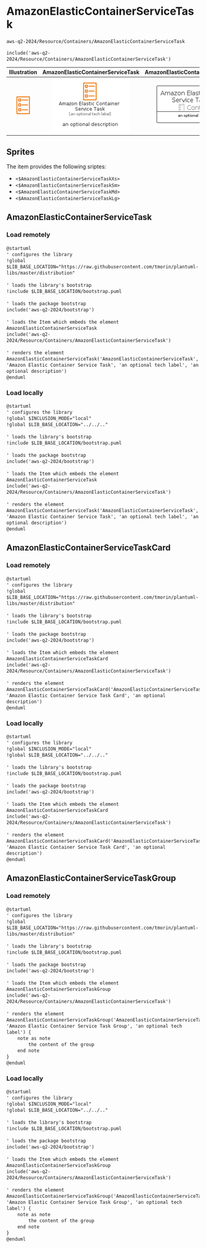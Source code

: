 # AmazonElasticContainerServiceTask


```text
aws-q2-2024/Resource/Containers/AmazonElasticContainerServiceTask
```

```text
include('aws-q2-2024/Resource/Containers/AmazonElasticContainerServiceTask')
```



| Illustration | AmazonElasticContainerServiceTask | AmazonElasticContainerServiceTaskCard | AmazonElasticContainerServiceTaskGroup |
| :---: | :---: | :---: | :---: |
| ![illustration for Illustration](../../../aws-q2-2024/Resource/Containers/AmazonElasticContainerServiceTask.png) | ![illustration for AmazonElasticContainerServiceTask](../../../aws-q2-2024/Resource/Containers/AmazonElasticContainerServiceTask.Local.png) | ![illustration for AmazonElasticContainerServiceTaskCard](../../../aws-q2-2024/Resource/Containers/AmazonElasticContainerServiceTaskCard.Local.png) | ![illustration for AmazonElasticContainerServiceTaskGroup](../../../aws-q2-2024/Resource/Containers/AmazonElasticContainerServiceTaskGroup.Local.png) |



## Sprites
The item provides the following sriptes:

- `<$AmazonElasticContainerServiceTaskXs>`
- `<$AmazonElasticContainerServiceTaskSm>`
- `<$AmazonElasticContainerServiceTaskMd>`
- `<$AmazonElasticContainerServiceTaskLg>`





## AmazonElasticContainerServiceTask

### Load remotely
```plantuml
@startuml
' configures the library
!global $LIB_BASE_LOCATION="https://raw.githubusercontent.com/tmorin/plantuml-libs/master/distribution"

' loads the library's bootstrap
!include $LIB_BASE_LOCATION/bootstrap.puml

' loads the package bootstrap
include('aws-q2-2024/bootstrap')

' loads the Item which embeds the element AmazonElasticContainerServiceTask
include('aws-q2-2024/Resource/Containers/AmazonElasticContainerServiceTask')

' renders the element
AmazonElasticContainerServiceTask('AmazonElasticContainerServiceTask', 'Amazon Elastic Container Service Task', 'an optional tech label', 'an optional description')
@enduml
```

### Load locally
```plantuml
@startuml
' configures the library
!global $INCLUSION_MODE="local"
!global $LIB_BASE_LOCATION="../../.."

' loads the library's bootstrap
!include $LIB_BASE_LOCATION/bootstrap.puml

' loads the package bootstrap
include('aws-q2-2024/bootstrap')

' loads the Item which embeds the element AmazonElasticContainerServiceTask
include('aws-q2-2024/Resource/Containers/AmazonElasticContainerServiceTask')

' renders the element
AmazonElasticContainerServiceTask('AmazonElasticContainerServiceTask', 'Amazon Elastic Container Service Task', 'an optional tech label', 'an optional description')
@enduml
```

## AmazonElasticContainerServiceTaskCard

### Load remotely
```plantuml
@startuml
' configures the library
!global $LIB_BASE_LOCATION="https://raw.githubusercontent.com/tmorin/plantuml-libs/master/distribution"

' loads the library's bootstrap
!include $LIB_BASE_LOCATION/bootstrap.puml

' loads the package bootstrap
include('aws-q2-2024/bootstrap')

' loads the Item which embeds the element AmazonElasticContainerServiceTaskCard
include('aws-q2-2024/Resource/Containers/AmazonElasticContainerServiceTask')

' renders the element
AmazonElasticContainerServiceTaskCard('AmazonElasticContainerServiceTaskCard', 'Amazon Elastic Container Service Task Card', 'an optional description')
@enduml
```

### Load locally
```plantuml
@startuml
' configures the library
!global $INCLUSION_MODE="local"
!global $LIB_BASE_LOCATION="../../.."

' loads the library's bootstrap
!include $LIB_BASE_LOCATION/bootstrap.puml

' loads the package bootstrap
include('aws-q2-2024/bootstrap')

' loads the Item which embeds the element AmazonElasticContainerServiceTaskCard
include('aws-q2-2024/Resource/Containers/AmazonElasticContainerServiceTask')

' renders the element
AmazonElasticContainerServiceTaskCard('AmazonElasticContainerServiceTaskCard', 'Amazon Elastic Container Service Task Card', 'an optional description')
@enduml
```

## AmazonElasticContainerServiceTaskGroup

### Load remotely
```plantuml
@startuml
' configures the library
!global $LIB_BASE_LOCATION="https://raw.githubusercontent.com/tmorin/plantuml-libs/master/distribution"

' loads the library's bootstrap
!include $LIB_BASE_LOCATION/bootstrap.puml

' loads the package bootstrap
include('aws-q2-2024/bootstrap')

' loads the Item which embeds the element AmazonElasticContainerServiceTaskGroup
include('aws-q2-2024/Resource/Containers/AmazonElasticContainerServiceTask')

' renders the element
AmazonElasticContainerServiceTaskGroup('AmazonElasticContainerServiceTaskGroup', 'Amazon Elastic Container Service Task Group', 'an optional tech label') {
    note as note
        the content of the group
    end note
}
@enduml
```

### Load locally
```plantuml
@startuml
' configures the library
!global $INCLUSION_MODE="local"
!global $LIB_BASE_LOCATION="../../.."

' loads the library's bootstrap
!include $LIB_BASE_LOCATION/bootstrap.puml

' loads the package bootstrap
include('aws-q2-2024/bootstrap')

' loads the Item which embeds the element AmazonElasticContainerServiceTaskGroup
include('aws-q2-2024/Resource/Containers/AmazonElasticContainerServiceTask')

' renders the element
AmazonElasticContainerServiceTaskGroup('AmazonElasticContainerServiceTaskGroup', 'Amazon Elastic Container Service Task Group', 'an optional tech label') {
    note as note
        the content of the group
    end note
}
@enduml
```

